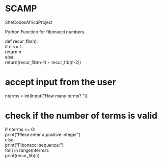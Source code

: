 # SCAMP
SheCodesAfricaProject

Python Function for fibonacci numbers.

def recur_fib(n):  
   if n <= 1:  
       return n  
   else:  
       return(recur_fib(n-1) + recur_fib(n-2)) 
 
# accept input from the user  

nterms = int(input("How many terms? "))  

# check if the number of terms is valid 
 
if nterms <= 0:  
   print("Plese enter a positive integer")  
else:  
   print("Fibonacci sequence:")  
   for i in range(nterms):  
       print(recur_fib(i))  

